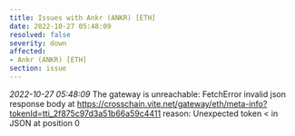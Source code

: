 ```yaml
---
title: Issues with Ankr (ANKR) [ETH]
date: 2022-10-27 05:48:09
resolved: false
severity: down
affected:
- Ankr (ANKR) [ETH]
section: issue
---
```


*2022-10-27 05:48:09* The gateway is unreachable: FetchError invalid json response body at https://crosschain.vite.net/gateway/eth/meta-info?tokenId=tti_2f875c97d3a51b66a59c4411 reason: Unexpected token < in JSON at position 0